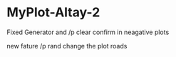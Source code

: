 # MyPlot-Altay-2
Fixed Generator and /p clear confirm in neagative plots

new fature /p rand change the plot roads
